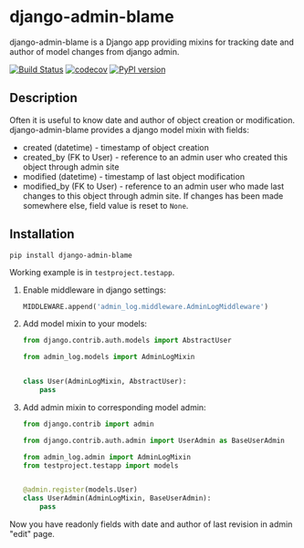 django-admin-blame
==================

django-admin-blame is a Django app providing mixins for tracking date and author
of model changes from django admin.

[![Build Status](https://travis-ci.org/just-work/django-admin-blame.svg?branch=master)](https://travis-ci.org/just-work/django-admin-blame)
[![codecov](https://codecov.io/gh/just-work/django-admin-blame/branch/master/graph/badge.svg)](https://codecov.io/gh/just-work/django-admin-blame)
[![PyPI version](https://badge.fury.io/py/django-admin-blame.svg)](https://badge.fury.io/py/django-admin-blame)

Description
-----------

Often it is useful to know date and author of object creation or modification.
django-admin-blame provides a django model mixin with fields:
* created (datetime) - timestamp of object creation
* created_by (FK to User) - reference to an admin user who created this object
    through admin site
* modified (datetime) - timestamp of last object modification
* modified_by (FK to User) - reference to an admin user who made last changes to
    this object through admin site. If changes has been made somewhere else, 
    field value is reset to `None`.

Installation
------------

```shell script
pip install django-admin-blame
```

Working example is in `testproject.testapp`.

1. Enable middleware in django settings:
    ```python
    MIDDLEWARE.append('admin_log.middleware.AdminLogMiddleware')
    ```
2. Add model mixin to your models:
    ```python
    from django.contrib.auth.models import AbstractUser
    
    from admin_log.models import AdminLogMixin
    
    
    class User(AdminLogMixin, AbstractUser):
        pass
    ```
3. Add admin mixin to corresponding model admin:
    ```python
    from django.contrib import admin
    
    from django.contrib.auth.admin import UserAdmin as BaseUserAdmin
    
    from admin_log.admin import AdminLogMixin
    from testproject.testapp import models
    
    
    @admin.register(models.User)
    class UserAdmin(AdminLogMixin, BaseUserAdmin):
        pass
    ```

Now you have readonly fields with date and author of last revision in admin
"edit" page.
